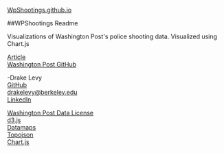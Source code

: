 [WpShootings.github.io](http://WpShootings.github.io)

##WPShootings Readme

Visualizations of Washington Post's police shooting data. Visualized using Chart.js

[Article](http://www.washingtonpost.com/national/how-the-washington-post-is-examining-police-shootings-in-the-us/2015/06/29/f42c10b2-151b-11e5-9518-f9e0a8959f32_story.html)  
[Washington Post GitHub](https://github.com/washingtonpost/data-police-shootings)  

-Drake Levy  
[GitHub](https://www.github.com/drakelevy)  
<drakelevy@berkeley.edu>  
[LinkedIn](https://www.linkedin.com/in/drakelevy)  

[Washington Post Data License](https://github.com/washingtonpost/data-police-shootings/blob/master/LICENSE)  
[d3.js](https://github.com/d3/d3)  
[Datamaps](https://datamaps.github.io/)  
[Topojson](https://github.com/mbostock/topojson)  
[Chart.js](https://github.com/nnnick/Chart.js)
